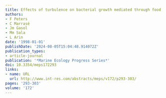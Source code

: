 ```yaml
---
title: Effects of turbulence on bacterial growth mediated through food web interactions
authors:
- F Peters
- C Marrasé
- Jm Gasol
- Mm Sala
- L Arin
date: '1998-01-01'
publishDate: '2024-08-05T15:04:48.914072Z'
publication_types:
- article-journal
publication: '*Marine Ecology Progress Series*'
doi: 10.3354/meps172293
links:
- name: URL
  url: http://www.int-res.com/abstracts/meps/v172/p293-303/
pages: '293-303'
volume: '172'
---
```

